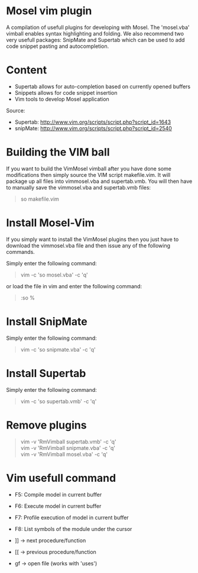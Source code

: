 Mosel vim plugin
================

A compilation of usefull plugins for developing with
Mosel. The 'mosel.vba' vimball enables syntax highlighting and folding.
We also recommend two very usefull packages: SnipMate and Supertab which
can be used to add code snippet pasting and autocompletion.

Content
=======
* Supertab allows for auto-completion based on currently opened buffers
* Snippets allows for code snippet insertion
* Vim tools to develop Mosel application

Source:
* Supertab: http://www.vim.org/scripts/script.php?script_id=1643
* snipMate: http://www.vim.org/scripts/script.php?script_id=2540

Building the VIM ball
=====================
If you want to build the VimMosel vimball after you have done some modifications then simply source the VIM script makefile.vim. It will package up all files into vimmosel.vba and supertab.vmb. You will then have to manually save the vimmosel.vba and supertab.vmb files:
> so makefile.vim

Install Mosel-Vim
=================
If you simply want to install the VimMosel plugins then you just have to download the vimmosel.vba file and then issue any of the following commands.

Simply enter the following command:
> vim -c 'so mosel.vba' -c 'q'

or load the file in vim and enter the following command:
> :so %

Install SnipMate
================
Simply enter the following command:
> vim -c 'so snipmate.vba' -c 'q'

Install Supertab
================
Simply enter the following command:
> vim -c 'so supertab.vmb' -c 'q'

Remove plugins
==============
> vim -v 'RmVimball supertab.vmb' -c 'q' \
> vim -v 'RmVimball snipmate.vba' -c 'q' \
> vim -v 'RmVimball mosel.vba' -c 'q'

Vim usefull command
===================
* F5: Compile model in current buffer
* F6: Execute model in current buffer
* F7: Profile execution of model in current buffer
* F8: List symbols of the module under the cursor

* ]] -> next procedure/function
* [[ -> previous procedure/function
* gf -> open file (works with 'uses')


